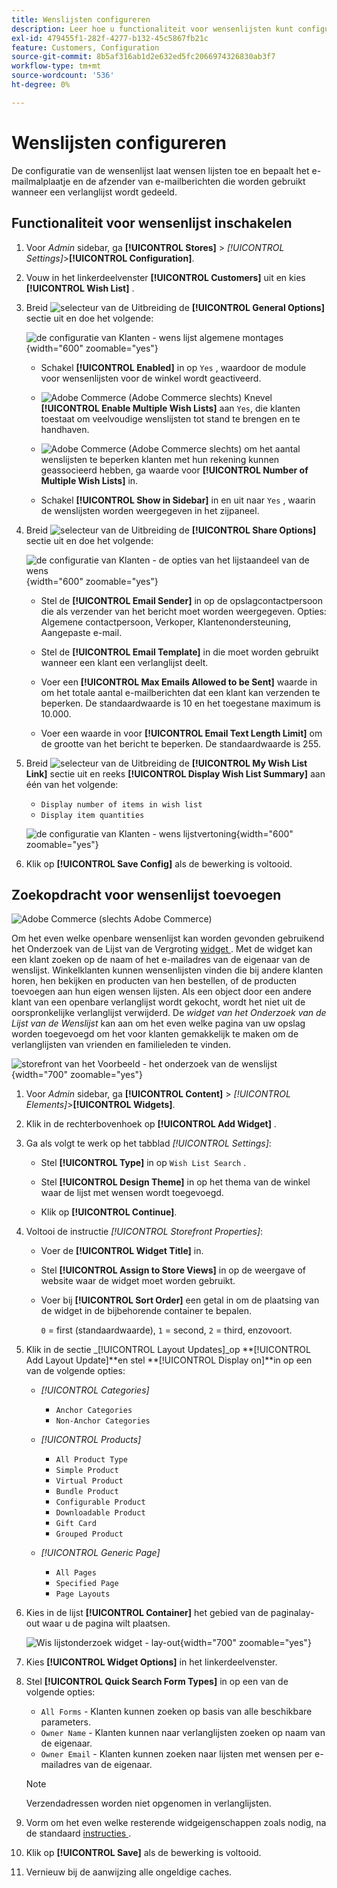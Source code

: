 ```yaml
---
title: Wenslijsten configureren
description: Leer hoe u functionaliteit voor wensenlijsten kunt configureren voor klanten in uw winkel.
exl-id: 479455f1-282f-4277-b132-45c5867fb21c
feature: Customers, Configuration
source-git-commit: 8b5af316ab1d2e632ed5fc2066974326830ab3f7
workflow-type: tm+mt
source-wordcount: '536'
ht-degree: 0%

---
```


# Wenslijsten configureren

De configuratie van de wensenlijst laat wensen lijsten toe en bepaalt het e-mailmalplaatje en de afzender van e-mailberichten die worden gebruikt wanneer een verlanglijst wordt gedeeld.

## Functionaliteit voor wensenlijst inschakelen

1. Voor _Admin_ sidebar, ga **[!UICONTROL Stores]** > _[!UICONTROL Settings]_>**[!UICONTROL Configuration]**.

1. Vouw in het linkerdeelvenster **[!UICONTROL Customers]** uit en kies **[!UICONTROL Wish List]** .

1. Breid ![ selecteur van de Uitbreiding ](../assets/icon-display-expand.png) de **[!UICONTROL General Options]** sectie uit en doe het volgende:

   ![ de configuratie van Klanten - wens lijst algemene montages ](../configuration-reference/customers/assets/wishlist-general-options.png){width="600" zoomable="yes"}

   - Schakel **[!UICONTROL Enabled]** in op `Yes` , waardoor de module voor wensenlijsten voor de winkel wordt geactiveerd.

   - ![ Adobe Commerce ](../assets/adobe-logo.svg) (Adobe Commerce slechts) Knevel **[!UICONTROL Enable Multiple Wish Lists]** aan `Yes`, die klanten toestaat om veelvoudige wenslijsten tot stand te brengen en te handhaven.

   - ![ Adobe Commerce ](../assets/adobe-logo.svg) (Adobe Commerce slechts) om het aantal wenslijsten te beperken klanten met hun rekening kunnen geassocieerd hebben, ga waarde voor **[!UICONTROL Number of Multiple Wish Lists]** in.

   - Schakel **[!UICONTROL Show in Sidebar]** in en uit naar `Yes` , waarin de wenslijsten worden weergegeven in het zijpaneel.

1. Breid ![ selecteur van de Uitbreiding ](../assets/icon-display-expand.png) de **[!UICONTROL Share Options]** sectie uit en doe het volgende:

   ![ de configuratie van Klanten - de opties van het lijstaandeel van de wens ](../configuration-reference/customers/assets/wishlist-share-options.png){width="600" zoomable="yes"}

   - Stel de **[!UICONTROL Email Sender]** in op de opslagcontactpersoon die als verzender van het bericht moet worden weergegeven. Opties: Algemene contactpersoon, Verkoper, Klantenondersteuning, Aangepaste e-mail.

   - Stel de **[!UICONTROL Email Template]** in die moet worden gebruikt wanneer een klant een verlanglijst deelt.

   - Voer een **[!UICONTROL Max Emails Allowed to be Sent]** waarde in om het totale aantal e-mailberichten dat een klant kan verzenden te beperken. De standaardwaarde is 10 en het toegestane maximum is 10.000.

   - Voer een waarde in voor **[!UICONTROL Email Text Length Limit]** om de grootte van het bericht te beperken. De standaardwaarde is 255.

1. Breid ![ selecteur van de Uitbreiding ](../assets/icon-display-expand.png) de **[!UICONTROL My Wish List Link]** sectie uit en reeks **[!UICONTROL Display Wish List Summary]** aan één van het volgende:

   - `Display number of items in wish list`
   - `Display item quantities`

   ![ de configuratie van Klanten - wens lijstvertoning ](../configuration-reference/customers/assets/wishlist-my-wishlist-link.png){width="600" zoomable="yes"}

1. Klik op **[!UICONTROL Save Config]** als de bewerking is voltooid.

## Zoekopdracht voor wensenlijst toevoegen

![ Adobe Commerce ](../assets/adobe-logo.svg) (slechts Adobe Commerce)

Om het even welke openbare wensenlijst kan worden gevonden gebruikend het Onderzoek van de Lijst van de Vergroting [ widget ](../content-design/widgets.md). Met de widget kan een klant zoeken op de naam of het e-mailadres van de eigenaar van de wenslijst. Winkelklanten kunnen wensenlijsten vinden die bij andere klanten horen, hen bekijken en producten van hen bestellen, of de producten toevoegen aan hun eigen wensen lijsten. Als een object door een andere klant van een openbare verlanglijst wordt gekocht, wordt het niet uit de oorspronkelijke verlanglijst verwijderd. De _widget van het Onderzoek van de Lijst van de Wenslijst_ kan aan om het even welke pagina van uw opslag worden toegevoegd om het voor klanten gemakkelijk te maken om de verlanglijsten van vrienden en familieleden te vinden.

![ storefront van het Voorbeeld - het onderzoek van de wenslijst ](./assets/storefront-wishlist-search.png){width="700" zoomable="yes"}

1. Voor _Admin_ sidebar, ga **[!UICONTROL Content]** > _[!UICONTROL Elements]_>**[!UICONTROL Widgets]**.

1. Klik in de rechterbovenhoek op **[!UICONTROL Add Widget]** .

1. Ga als volgt te werk op het tabblad _[!UICONTROL Settings]_:

   - Stel **[!UICONTROL Type]** in op `Wish List Search` .

   - Stel **[!UICONTROL Design Theme]** in op het thema van de winkel waar de lijst met wensen wordt toegevoegd.

   - Klik op **[!UICONTROL Continue]**.

1. Voltooi de instructie _[!UICONTROL Storefront Properties]_:

   - Voer de **[!UICONTROL Widget Title]** in.

   - Stel **[!UICONTROL Assign to Store Views]** in op de weergave of website waar de widget moet worden gebruikt.

   - Voer bij **[!UICONTROL Sort Order]** een getal in om de plaatsing van de widget in de bijbehorende container te bepalen.

     `0` = first (standaardwaarde), `1` = second, `2` = third, enzovoort.

1. Klik in de sectie _[!UICONTROL Layout Updates]_op **[!UICONTROL Add Layout Update]**en stel **[!UICONTROL Display on]**in op een van de volgende opties:

   - _[!UICONTROL Categories]_

      - `Anchor Categories`
      - `Non-Anchor Categories`

   - _[!UICONTROL Products]_

      - `All Product Type`
      - `Simple Product`
      - `Virtual Product`
      - `Bundle Product`
      - `Configurable Product`
      - `Downloadable Product`
      - `Gift Card`
      - `Grouped Product`

   - _[!UICONTROL Generic Page]_

      - `All Pages`
      - `Specified Page`
      - `Page Layouts`

1. Kies in de lijst **[!UICONTROL Container]** het gebied van de paginalay-out waar u de pagina wilt plaatsen.

   ![ Wis lijstonderzoek widget - lay-out ](./assets/widget-wishlist-search-storefront.png){width="700" zoomable="yes"}

1. Kies **[!UICONTROL Widget Options]** in het linkerdeelvenster.

1. Stel **[!UICONTROL Quick Search Form Types]** in op een van de volgende opties:

   - `All Forms` - Klanten kunnen zoeken op basis van alle beschikbare parameters.
   - `Owner Name` - Klanten kunnen naar verlanglijsten zoeken op naam van de eigenaar.
   - `Owner Email` - Klanten kunnen zoeken naar lijsten met wensen per e-mailadres van de eigenaar.

   >[!NOTE]
   >
   >Verzendadressen worden niet opgenomen in verlanglijsten.

1. Vorm om het even welke resterende widgeigenschappen zoals nodig, na de standaard [ instructies ](../content-design/widget-create.md).

1. Klik op **[!UICONTROL Save]** als de bewerking is voltooid.

1. Vernieuw bij de aanwijzing alle ongeldige caches.
